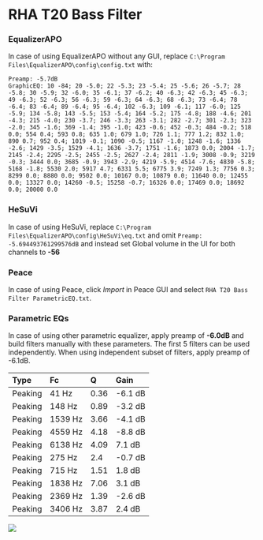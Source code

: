 # RHA T20 Bass Filter

### EqualizerAPO
In case of using EqualizerAPO without any GUI, replace `C:\Program Files\EqualizerAPO\config\config.txt`
with:
```
Preamp: -5.7dB
GraphicEQ: 10 -84; 20 -5.0; 22 -5.3; 23 -5.4; 25 -5.6; 26 -5.7; 28 -5.8; 30 -5.9; 32 -6.0; 35 -6.1; 37 -6.2; 40 -6.3; 42 -6.3; 45 -6.3; 49 -6.3; 52 -6.3; 56 -6.3; 59 -6.3; 64 -6.3; 68 -6.3; 73 -6.4; 78 -6.4; 83 -6.4; 89 -6.4; 95 -6.4; 102 -6.3; 109 -6.1; 117 -6.0; 125 -5.9; 134 -5.8; 143 -5.5; 153 -5.4; 164 -5.2; 175 -4.8; 188 -4.6; 201 -4.3; 215 -4.0; 230 -3.7; 246 -3.3; 263 -3.1; 282 -2.7; 301 -2.3; 323 -2.0; 345 -1.6; 369 -1.4; 395 -1.0; 423 -0.6; 452 -0.3; 484 -0.2; 518 0.0; 554 0.4; 593 0.8; 635 1.0; 679 1.0; 726 1.1; 777 1.2; 832 1.0; 890 0.7; 952 0.4; 1019 -0.1; 1090 -0.5; 1167 -1.0; 1248 -1.6; 1336 -2.6; 1429 -3.5; 1529 -4.1; 1636 -3.7; 1751 -1.6; 1873 0.0; 2004 -1.7; 2145 -2.4; 2295 -2.5; 2455 -2.5; 2627 -2.4; 2811 -1.9; 3008 -0.9; 3219 -0.3; 3444 0.0; 3685 -0.9; 3943 -2.9; 4219 -5.9; 4514 -7.6; 4830 -5.8; 5168 -1.8; 5530 2.0; 5917 4.7; 6331 5.5; 6775 3.9; 7249 1.3; 7756 0.3; 8299 0.0; 8880 0.0; 9502 0.0; 10167 0.0; 10879 0.0; 11640 0.0; 12455 0.0; 13327 0.0; 14260 -0.5; 15258 -0.7; 16326 0.0; 17469 0.0; 18692 0.0; 20000 0.0
```

### HeSuVi
In case of using HeSuVi, replace `C:\Program Files\EqualizerAPO\config\HeSuVi\eq.txt` and omit `Preamp:
-5.694493761299576dB` and instead set Global volume in the UI for both channels to **-56**

### Peace
In case of using Peace, click *Import* in Peace GUI and select `RHA T20 Bass Filter ParametricEQ.txt`.

### Parametric EQs
In case of using other parametric equalizer, apply preamp of **-6.0dB** and build filters manually
with these parameters. The first 5 filters can be used independently.
When using independent subset of filters, apply preamp of -6.1dB.

| Type    | Fc      |    Q | Gain    |
|:--------|:--------|:-----|:--------|
| Peaking | 41 Hz   | 0.36 | -6.1 dB |
| Peaking | 148 Hz  | 0.89 | -3.2 dB |
| Peaking | 1539 Hz | 3.66 | -4.1 dB |
| Peaking | 4559 Hz | 4.18 | -8.8 dB |
| Peaking | 6138 Hz | 4.09 | 7.1 dB  |
| Peaking | 275 Hz  | 2.4  | -0.7 dB |
| Peaking | 715 Hz  | 1.51 | 1.8 dB  |
| Peaking | 1838 Hz | 7.06 | 3.1 dB  |
| Peaking | 2369 Hz | 1.39 | -2.6 dB |
| Peaking | 3406 Hz | 3.87 | 2.4 dB  |

![](https://raw.githubusercontent.com/jaakkopasanen/AutoEq/master/results/innerfidelity/sbaf-serious/RHA%20T20%20Bass%20Filter/RHA%20T20%20Bass%20Filter.png)
